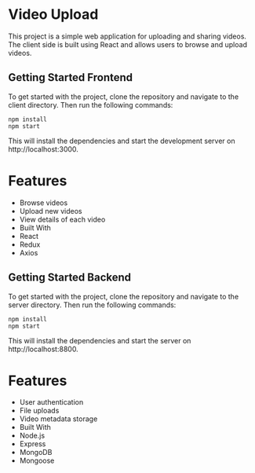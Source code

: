 
# Video Upload
This project is a simple web application for uploading and sharing videos. The client side is built using React and allows users to browse and upload videos.

## Getting Started Frontend
To get started with the project, clone the repository and navigate to the client directory. Then run the following commands:

```
npm install
npm start

```
This will install the dependencies and start the development server on http://localhost:3000.


# Features
- Browse videos 
- Upload new videos
- View details of each video
- Built With
- React
- Redux
- Axios



## Getting Started Backend
To get started with the project, clone the repository and navigate to the server directory. Then run the following commands:

```
npm install
npm start
```
This will install the dependencies and start the server on http://localhost:8800.


# Features
- User authentication
- File uploads
- Video metadata storage
- Built With
- Node.js
- Express
- MongoDB
- Mongoose

